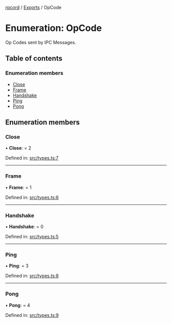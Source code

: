 [rpcord](../README.md) / [Exports](../modules.md) / OpCode

# Enumeration: OpCode

Op Codes sent by IPC Messages.

## Table of contents

### Enumeration members

- [Close](opcode.md#close)
- [Frame](opcode.md#frame)
- [Handshake](opcode.md#handshake)
- [Ping](opcode.md#ping)
- [Pong](opcode.md#pong)

## Enumeration members

### Close

• **Close**: = 2

Defined in: [src/types.ts:7](https://github.com/DjDeveloperr/RPCord/blob/43e46ce/src/types.ts#L7)

___

### Frame

• **Frame**: = 1

Defined in: [src/types.ts:6](https://github.com/DjDeveloperr/RPCord/blob/43e46ce/src/types.ts#L6)

___

### Handshake

• **Handshake**: = 0

Defined in: [src/types.ts:5](https://github.com/DjDeveloperr/RPCord/blob/43e46ce/src/types.ts#L5)

___

### Ping

• **Ping**: = 3

Defined in: [src/types.ts:8](https://github.com/DjDeveloperr/RPCord/blob/43e46ce/src/types.ts#L8)

___

### Pong

• **Pong**: = 4

Defined in: [src/types.ts:9](https://github.com/DjDeveloperr/RPCord/blob/43e46ce/src/types.ts#L9)
